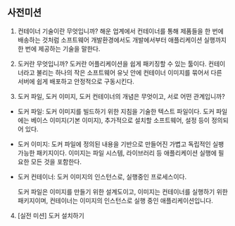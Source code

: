 ## 사전미션

1. 컨테이너 기술이란 무엇입니까?
   해운 업계에서 컨테이너를 통해 제품들을 한 번에 배송하는 것처럼 소프트웨어 개발환경에서도 개발에서부터 애플리케이션 실행까지 한 번에 제공하는 기술을 말한다.

2. 도커란 무엇입니까?
   도커란 어플리케이션을 쉽게 패키징할 수 있는 툴이다. 컨테이너라고 불리는 하나의 작은 소프트웨어 유닛 안에 컨테이너 이미지를 묶어서 다른 서버에 쉽게 배포하고 안정적으로 구동시킨다.

3. 도커 파일, 도커 이미지, 도커 컨테이너의 개념은 무엇이고, 서로 어떤 관계입니까?

- 도커 파일: 도커 이미지를 빌드하기 위한 지침을 기술한 텍스트 파일이다. 도커 파일에는 베이스 이미지(기본 이미지), 추가적으로 설치할 소프트웨어, 설정 등이 정의되어 있다.
- 도커 이미지: 도커 파일에 정의된 내용을 기반으로 만들어진 가볍고 독립적인 실팽 가능한 패키지이다. 이미지는 파일 시스템, 라이브러리 등 애플리케이션 실행에 필요한 모든 것을 포함한다.
- 도커 컨테이너: 도커 이미지의 인스턴스로, 실행중인 프로세스이다.

  도커 파일은 이미지를 만들기 위한 설계도이고, 이미지는 컨테이너를 실행하기 위한 패키지이며, 컨테이너는 이미지의 인스턴스로 실행 중인 애플리케이션입니다.

4. [실전 미션] 도커 설치하기
